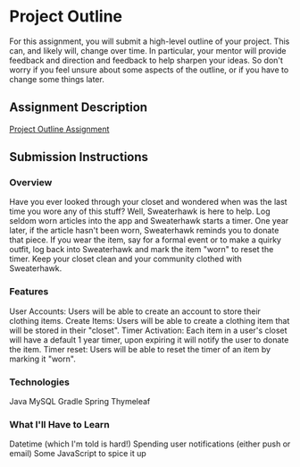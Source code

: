 # Project Outline
For this assignment, you will submit a high-level outline of your project. This can, and likely will, change over time. In particular, your mentor will provide feedback and direction and feedback to help sharpen your ideas. So don't worry if you feel unsure about some aspects of the outline, or if you have to change some things later.

## Assignment Description
[Project Outline Assignment](https://education.launchcode.org/liftoff/assignments/project-outline/)

## Submission Instructions

### Overview

Have you ever looked through your closet and wondered when was the last time you wore any of this stuff?
Well, Sweaterhawk is here to help. Log seldom worn articles into the app and Sweaterhawk starts a timer.
One year later, if the article hasn't been worn, Sweaterhawk reminds you to donate that piece.
If you wear the item, say for a formal event or to make a quirky outfit, log back into Sweaterhawk and mark the item "worn" to reset the timer.
Keep your closet clean and your community clothed with Sweaterhawk.

### Features

User Accounts: Users will be able to create an account to store their clothing items.
Create Items: Users will be able to create a clothing item that will be stored in their "closet".
Timer Activation: Each item in a user's closet will have a default 1 year timer, upon expiring it will notify the user to donate the item.
Timer reset: Users will be able to reset the timer of an item by marking it "worn".

### Technologies
Java
MySQL
Gradle
Spring
Thymeleaf

### What I'll Have to Learn
Datetime (which I'm told is hard!)
Spending user notifications (either push or email)
Some JavaScript to spice it up
